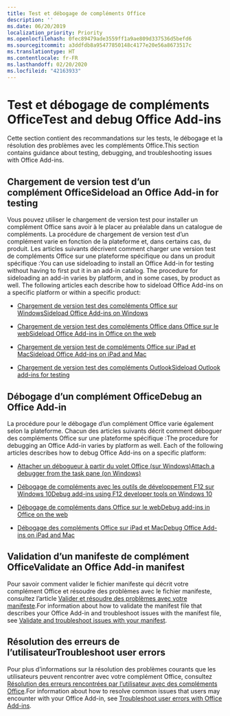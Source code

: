 ```yaml
---
title: Test et débogage de compléments Office
description: ''
ms.date: 06/20/2019
localization_priority: Priority
ms.openlocfilehash: 0fec89479ade3559ff1a9ae809d337536d5befd6
ms.sourcegitcommit: a3ddfdb8a95477850148c4177e20e56a8673517c
ms.translationtype: HT
ms.contentlocale: fr-FR
ms.lasthandoff: 02/20/2020
ms.locfileid: "42163933"
---
```

# <a name="test-and-debug-office-add-ins"></a><span data-ttu-id="c77e5-102">Test et débogage de compléments Office</span><span class="sxs-lookup"><span data-stu-id="c77e5-102">Test and debug Office Add-ins</span></span>

<span data-ttu-id="c77e5-103">Cette section contient des recommandations sur les tests, le débogage et la résolution des problèmes avec les compléments Office.</span><span class="sxs-lookup"><span data-stu-id="c77e5-103">This section contains guidance about testing, debugging, and troubleshooting issues with Office Add-ins.</span></span>

## <a name="sideload-an-office-add-in-for-testing"></a><span data-ttu-id="c77e5-104">Chargement de version test d’un complément Office</span><span class="sxs-lookup"><span data-stu-id="c77e5-104">Sideload an Office Add-in for testing</span></span>

<span data-ttu-id="c77e5-p101">Vous pouvez utiliser le chargement de version test pour installer un complément Office sans avoir à le placer au préalable dans un catalogue de compléments. La procédure de chargement de version test d’un complément varie en fonction de la plateforme et, dans certains cas, du produit. Les articles suivants décrivent comment charger une version test de compléments Office sur une plateforme spécifique ou dans un produit spécifique :</span><span class="sxs-lookup"><span data-stu-id="c77e5-p101">You can use sideloading to install an Office Add-in for testing without having to first put it in an add-in catalog. The procedure for sideloading an add-in varies by platform, and in some cases, by product as well. The following articles each describe how to sideload Office Add-ins on a specific platform or within a specific product:</span></span>

- [<span data-ttu-id="c77e5-108">Chargement de version test des compléments Office sur Windows</span><span class="sxs-lookup"><span data-stu-id="c77e5-108">Sideload Office Add-ins on Windows</span></span>](create-a-network-shared-folder-catalog-for-task-pane-and-content-add-ins.md)

- [<span data-ttu-id="c77e5-109">Chargement de version test des compléments Office dans Office sur le web</span><span class="sxs-lookup"><span data-stu-id="c77e5-109">Sideload Office Add-ins in Office on the web</span></span>](sideload-office-add-ins-for-testing.md)

- [<span data-ttu-id="c77e5-110">Chargement de version test de compléments Office sur iPad et Mac</span><span class="sxs-lookup"><span data-stu-id="c77e5-110">Sideload Office Add-ins on iPad and Mac</span></span>](sideload-an-office-add-in-on-ipad-and-mac.md)

- [<span data-ttu-id="c77e5-111">Chargement de version test des compléments Outlook</span><span class="sxs-lookup"><span data-stu-id="c77e5-111">Sideload Outlook add-ins for testing</span></span>](../outlook/sideload-outlook-add-ins-for-testing.md)

## <a name="debug-an-office-add-in"></a><span data-ttu-id="c77e5-112">Débogage d’un complément Office</span><span class="sxs-lookup"><span data-stu-id="c77e5-112">Debug an Office Add-in</span></span>

<span data-ttu-id="c77e5-p102">La procédure pour le débogage d’un complément Office varie également selon la plateforme. Chacun des articles suivants décrit comment déboguer des compléments Office sur une plateforme spécifique :</span><span class="sxs-lookup"><span data-stu-id="c77e5-p102">The procedure for debugging an Office Add-in varies by platform as well. Each of the following articles describes how to debug Office Add-ins on a specific platform:</span></span>

- [<span data-ttu-id="c77e5-115">Attacher un débogueur à partir du volet Office (sur Windows)</span><span class="sxs-lookup"><span data-stu-id="c77e5-115">Attach a debugger from the task pane (on Windows)</span></span>](attach-debugger-from-task-pane.md)

- [<span data-ttu-id="c77e5-116">Débogage de compléments avec les outils de développement F12 sur Windows 10</span><span class="sxs-lookup"><span data-stu-id="c77e5-116">Debug add-ins using F12 developer tools on Windows 10</span></span>](debug-add-ins-using-f12-developer-tools-on-windows-10.md)

- [<span data-ttu-id="c77e5-117">Débogage de compléments dans Office sur le web</span><span class="sxs-lookup"><span data-stu-id="c77e5-117">Debug add-ins in Office on the web</span></span>](debug-add-ins-in-office-online.md)

- [<span data-ttu-id="c77e5-118">Débogage des compléments Office sur iPad et Mac</span><span class="sxs-lookup"><span data-stu-id="c77e5-118">Debug Office Add-ins on iPad and Mac</span></span>](debug-office-add-ins-on-ipad-and-mac.md)

## <a name="validate-an-office-add-in-manifest"></a><span data-ttu-id="c77e5-119">Validation d’un manifeste de complément Office</span><span class="sxs-lookup"><span data-stu-id="c77e5-119">Validate an Office Add-in manifest</span></span>

<span data-ttu-id="c77e5-120">Pour savoir comment valider le fichier manifeste qui décrit votre complément Office et résoudre des problèmes avec le fichier manifeste, consultez l’article [Valider et résoudre des problèmes avec votre manifeste](troubleshoot-manifest.md).</span><span class="sxs-lookup"><span data-stu-id="c77e5-120">For information about how to validate the manifest file that describes your Office Add-in and troubleshoot issues with the manifest file, see [Validate and troubleshoot issues with your manifest](troubleshoot-manifest.md).</span></span>

## <a name="troubleshoot-user-errors"></a><span data-ttu-id="c77e5-121">Résolution des erreurs de l’utilisateur</span><span class="sxs-lookup"><span data-stu-id="c77e5-121">Troubleshoot user errors</span></span>

<span data-ttu-id="c77e5-122">Pour plus d’informations sur la résolution des problèmes courants que les utilisateurs peuvent rencontrer avec votre complément Office, consultez [Résolution des erreurs rencontrées par l’utilisateur avec des compléments Office](testing-and-troubleshooting.md).</span><span class="sxs-lookup"><span data-stu-id="c77e5-122">For information about how to resolve common issues that users may encounter with your Office Add-in, see [Troubleshoot user errors with Office Add-ins](testing-and-troubleshooting.md).</span></span>

